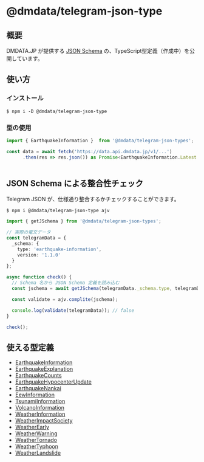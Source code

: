 # @dmdata/telegram-json-type

## 概要
DMDATA.JP が提供する [JSON Schema](https://dmdata.jp/doc/reference/conversion/json/) の、TypeScript型定義（作成中）を公開しています。

## 使い方

### インストール
`$ npm i -D @dmdata/telegram-json-type`

### 型の使用

```typescript
import { EarthquakeInformation }  from '@dmdata/telegram-json-types';

const data = await fetch('https://data.api.dmdata.jp/v1/...')
      .then(res => res.json()) as Promise<EarthquakeInformation.Latest.Main>
      
```

## JSON Schema による整合性チェック

Telegram JSON が、仕様通り整合するかチェックすることができます。

`$ npm i @dmdata/telegram-json-type ajv`

```typescript
import { getJSchema } from '@dmdata/telegram-json-types';

// 実際の電文データ
const telegramData = {
  _schema: {
    type: 'earthquake-information',
    version: '1.1.0'
  }
};

async function check() {
  // Schema 名から JSON Schema 定義を読み込む 
  const jschema = await getJSchema(telegramData._schema.type, telegramData._schema.version);

  const validate = ajv.complite(jschema);

  console.log(validate(telegramData)); // false
}

check();
```

## 使える型定義

* [EarthquakeInformation](https://dmdata.jp/doc/reference/conversion/json/schema/earthquake-information)
* [EarthquakeExplanation](https://dmdata.jp/doc/reference/conversion/json/schema/earthquake-explantion)
* [EarthquakeCounts](https://dmdata.jp/doc/reference/conversion/json/schema/earthquake-counts)
* [EarthquakeHypocenterUpdate](https://dmdata.jp/doc/reference/conversion/json/schema/earthquake-hypocenter-update)
* [EarthquakeNankai](https://dmdata.jp/doc/reference/conversion/json/schema/earthquake-nankai)
* [EewInformation](https://dmdata.jp/doc/reference/conversion/json/schema/eew-information)
* [TsunamiInformation](https://dmdata.jp/doc/reference/conversion/json/schema/tsunami-information)
* [VolcanoInformation](https://dmdata.jp/doc/reference/conversion/json/schema/volcano-information)
* [WeatherInformation](https://dmdata.jp/doc/reference/conversion/json/schema/weather-information)
* [WeatherImpactSociety](https://dmdata.jp/doc/reference/conversion/json/schema/weather-impact-society)
* [WeatherEarly](https://dmdata.jp/doc/reference/conversion/json/schema/weather-early)
* [WeatherWarning](https://dmdata.jp/doc/reference/conversion/json/schema/weather-warning)
* [WeatherTornado](https://dmdata.jp/doc/reference/conversion/json/schema/weather-tornado)
* [WeatherTyphoon](https://dmdata.jp/doc/reference/conversion/json/schema/weather-typhoon)
* [WeatherLandslide](https://dmdata.jp/doc/reference/conversion/json/schema/weather-landslide)

